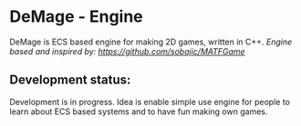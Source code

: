 # DeMage - Engine

DeMage is ECS based engine for making 2D games, written in C++.
*Engine based and inspired by: https://github.com/sobajic/MATFGame*

## Development status:
Development is in progress. 
Idea is enable simple use engine for people to learn about ECS based systems and to have fun making own games. 
